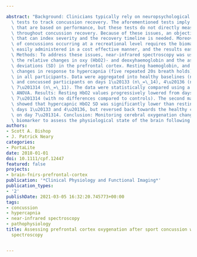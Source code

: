 ---
abstract: "Background: Clinicians typically rely on neuropsychological and balance\
  \ tests to track concussion recovery. The aforementioned tests imply impairments\
  \ that are based on performance, but these tests do not directly measure brain physiology\
  \ throughout concussion recovery. Because of these issues, an objective biomarker\
  \ that can index severity and the recovery timeline is needed. Moreover, the number\
  \ of concussions occurring at a recreational level requires the biomarker to be\
  \ easily administered in a cost effective manner, and the results easily interpreted.\
  \ Methods: To address these issues, near-infrared spectroscopy was used to assess\
  \ the relative changes in oxy (HbO2)- and deoxyhaemoglobin and the associated standard\
  \ deviations (SD) in the prefrontal cortex. Resting haemoglobin, and haemoglobin\
  \ changes in response to hypercapnia (five repeated 20s breath holds), was measured\
  \ in all participants. Data were aggregated into healthy baselines (n\_=\_115),\
  \ and concussed participants on days 1\u20133 (n\_=\_14), 4\u20136 (n\_=\_8), and\
  \ 7\u201314 (n\_=\_11). The data were statistically compared using a 1\_\xD7\_4\
  \ ANOVA. Results: Resting HbO2 values progressively lowered from days 1\u20133 to\
  \ 7\u201314 (with no differences compared to controls). The second major finding\
  \ showed that hypercapnic HbO2 SD was significantly lower than resting values on\
  \ days 1\u20133 and 4\u20136, but reversed back towards the healthy control group\
  \ on day 7\u201314. Conclusion: Monitoring cerebral oxygenation changes is a viable\
  \ biomarker to assess the physiological state of the brain following concussion."
authors:
- Scott A. Bishop
- J. Patrick Neary
categories:
- PortaLite
date: 2018-01-01
doi: 10.1111/cpf.12447
featured: false
projects:
- brain-fnirs-prefrontal-cortex
publication: '*Clinical Physiology and Functional Imaging*'
publication_types:
- '2'
publishDate: 2021-03-05 16:32:20.745773+00:00
tags:
- concussion
- hypercapnia
- near-infrared spectroscopy
- pathophysiology
title: Assessing prefrontal cortex oxygenation after sport concussion with near-infrared
  spectroscopy

---
